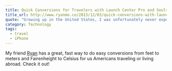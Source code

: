 ```yaml
---
title: Quick Conversions for Travelers with Launch Center Pro and Soulver
title_url: http://www.ryanmo.co/2013/12/03/quick-conversions-with-launch-center-pro-and-soulver/
quote: "Growing up in the United States, I was unfortunately never exposed to the metric system or Celsius. Since I've moved to Dublin, I'm find myself doing a lot of conversions from one unit to another."
category: Technology
tags:
  - travel
  - iPhone
---
```

My friend [Ryan](http://www.ryanmo.co) has a great, fast way to do easy conversions from feet to meters and Fairenheight to Celsius for us Americans traveling or living abroad. Check it out!